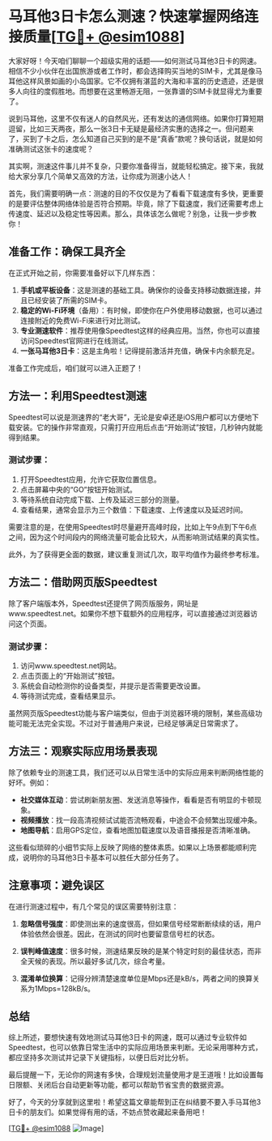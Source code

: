 # 马耳他3日卡怎么测速？快速掌握网络连接质量[[TG💪+ @esim1088](https://t.me/s/esim1088)]

大家好呀！今天咱们聊聊一个超级实用的话题——如何测试马耳他3日卡的网速。相信不少小伙伴在出国旅游或者工作时，都会选择购买当地的SIM卡，尤其是像马耳他这样风景如画的小岛国家。它不仅拥有湛蓝的大海和丰富的历史遗迹，还是很多人向往的度假胜地。而想要在这里畅游无阻，一张靠谱的SIM卡就显得尤为重要了。

说到马耳他，这里不仅有迷人的自然风光，还有发达的通信网络。如果你打算短期逗留，比如三天两夜，那么一张3日卡无疑是最经济实惠的选择之一。但问题来了，买到了卡之后，怎么知道自己买到的是不是“真香”款呢？换句话说，就是如何准确测试这张卡的速度呢？

其实啊，测速这件事儿并不复杂，只要你准备得当，就能轻松搞定。接下来，我就给大家分享几个简单又高效的方法，让你成为测速小达人！

首先，我们需要明确一点：测速的目的不仅仅是为了看看下载速度有多快，更重要的是要评估整体网络体验是否符合预期。毕竟，除了下载速度，我们还需要考虑上传速度、延迟以及稳定性等因素。那么，具体该怎么做呢？别急，让我一步步教你！

## 准备工作：确保工具齐全

在正式开始之前，你需要准备好以下几样东西：

1. **手机或平板设备**：这是测速的基础工具。确保你的设备支持移动数据连接，并且已经安装了所需的SIM卡。
2. **稳定的Wi-Fi环境**（备用）：有时候，即使你在户外使用移动数据，也可以通过连接附近的免费Wi-Fi来进行对比测试。
3. **专业测速软件**：推荐使用像Speedtest这样的经典应用。当然，你也可以直接访问Speedtest官网进行在线测试。
4. **一张马耳他3日卡**：这是主角啦！记得提前激活并充值，确保卡内余额充足。

准备工作完成后，咱们就可以进入正题了！

## 方法一：利用Speedtest测速

Speedtest可以说是测速界的“老大哥”，无论是安卓还是iOS用户都可以方便地下载安装。它的操作非常直观，只需打开应用后点击“开始测试”按钮，几秒钟内就能得到结果。

### 测试步骤：
1. 打开Speedtest应用，允许它获取位置信息。
2. 点击屏幕中央的“GO”按钮开始测试。
3. 等待系统自动完成下载、上传及延迟三部分的测量。
4. 查看结果，通常会显示为三个数值：下载速度、上传速度以及延迟时间。

需要注意的是，在使用Speedtest时尽量避开高峰时段，比如上午9点到下午6点之间，因为这个时间段内的网络流量可能会比较大，从而影响测试结果的真实性。

此外，为了获得更全面的数据，建议重复测试几次，取平均值作为最终参考标准。

## 方法二：借助网页版Speedtest

除了客户端版本外，Speedtest还提供了网页版服务，网址是www.speedtest.net。如果你不想下载额外的应用程序，可以直接通过浏览器访问这个页面。

### 测试步骤：
1. 访问www.speedtest.net网站。
2. 点击页面上的“开始测试”按钮。
3. 系统会自动检测你的设备类型，并提示是否需要更改设置。
4. 等待测试完成，查看结果显示。

虽然网页版Speedtest功能与客户端类似，但由于浏览器环境的限制，某些高级功能可能无法完全实现。不过对于普通用户来说，已经足够满足日常需求了。

## 方法三：观察实际应用场景表现

除了依赖专业的测速工具，我们还可以从日常生活中的实际应用来判断网络性能的好坏。例如：

- **社交媒体互动**：尝试刷新朋友圈、发送消息等操作，看看是否有明显的卡顿现象。
- **视频播放**：找一段高清视频试试能否流畅观看，中途会不会频繁出现缓冲条。
- **地图导航**：启用GPS定位，查看地图加载速度以及语音播报是否清晰准确。

这些看似琐碎的小细节实际上反映了网络的整体素质。如果以上场景都能顺利完成，说明你的马耳他3日卡基本可以胜任大部分任务了。

## 注意事项：避免误区

在进行测速过程中，有几个常见的误区需要特别注意：

1. **忽略信号强度**：即使测出来的速度很高，但如果信号经常断断续续的话，用户体验依然会很差。因此，在测试的同时也要留意信号栏的状态。
   
2. **误判峰值速度**：很多时候，测速结果反映的是某个特定时刻的最佳状态，而非全天候的表现。所以最好多试几次，综合考量。

3. **混淆单位换算**：记得分辨清楚速度单位是Mbps还是kB/s，两者之间的换算关系为1Mbps=128kB/s。

## 总结

综上所述，要想快速有效地测试马耳他3日卡的网速，既可以通过专业软件如Speedtest，也可以依靠日常生活中的实际应用场景来判断。无论采用哪种方式，都应坚持多次测试并记录下关键指标，以便日后对比分析。

最后提醒一下，无论你的网速有多快，合理规划流量使用才是王道哦！比如设置每日限额、关闭后台自动更新等功能，都可以帮助节省宝贵的数据资源。

好了，今天的分享就到这里啦！希望这篇文章能帮到正在纠结要不要入手马耳他3日卡的朋友们。如果觉得有用的话，不妨点赞收藏起来备用吧！

[[TG💪+ @esim1088](https://t.me/s/esim1088) ![Image](https://i.postimg.cc/4NQfJmqS/Snipaste-2025-05-13-00-14-12.png)]